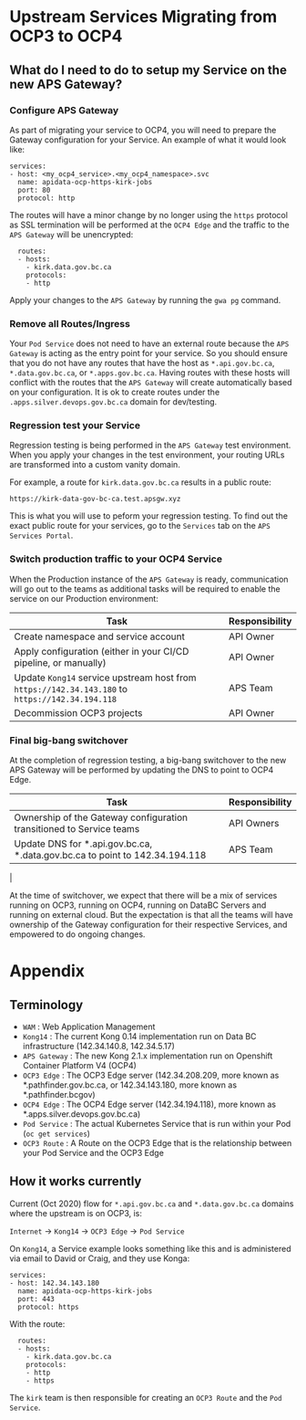 
# Upstream Services Migrating from OCP3 to OCP4

## What do I need to do to setup my Service on the new APS Gateway?

### Configure APS Gateway

As part of migrating your service to OCP4, you will need to prepare the Gateway configuration for your Service. An example of what it would look like:

```
services:
- host: <my_ocp4_service>.<my_ocp4_namespace>.svc
  name: apidata-ocp-https-kirk-jobs
  port: 80
  protocol: http
```

The routes will have a minor change by no longer using the `https` protocol as SSL termination will be performed at the `OCP4 Edge` and the traffic to the `APS Gateway` will be unencrypted:

```
  routes:
  - hosts:
    - kirk.data.gov.bc.ca
    protocols:
    - http
```

Apply your changes to the `APS Gateway` by running the `gwa pg` command.

### Remove all Routes/Ingress

Your `Pod Service` does not need to have an external route because the `APS Gateway` is acting as the entry point for your service.  So you should ensure that you do not have any routes that have the host as `*.api.gov.bc.ca`, `*.data.gov.bc.ca`, or `*.apps.gov.bc.ca`.  Having routes with these hosts will conflict with the routes that the `APS Gateway` will create automatically based on your configuration.  It is ok to create routes under the `.apps.silver.devops.gov.bc.ca` domain for dev/testing.

### Regression test your Service

Regression testing is being performed in the `APS Gateway` test environment.  When you apply your changes in the test environment, your routing URLs are transformed into a custom vanity domain.

For example, a route for `kirk.data.gov.bc.ca` results in a public route:

`https://kirk-data-gov-bc-ca.test.apsgw.xyz`

This is what you will use to peform your regression testing.  To find out the exact public route for your services, go to the `Services` tab on the `APS Services Portal`.


### Switch production traffic to your OCP4 Service

When the Production instance of the `APS Gateway` is ready, communication will go out to the teams as additional tasks will be required to enable the service on our Production environment:

| Task                                                     | Responsibility | 
| -------------------------------------------------------- | -------------- |
| Create namespace and service account | API Owner |
| Apply configuration (either in your CI/CD pipeline, or manually) | API Owner |
| Update `Kong14` service upstream host from `https://142.34.143.180` to `https://142.34.194.118` | APS Team
| Decommission OCP3 projects | API Owner |

### Final big-bang switchover

At the completion of regression testing, a big-bang switchover to the new APS Gateway will be performed by updating the DNS to point to OCP4 Edge.

| Task                                                     | Responsibility | 
| -------------------------------------------------------- | -------------- |
| Ownership of the Gateway configuration transitioned to Service teams | API Owners
| Update DNS for *.api.gov.bc.ca, *.data.gov.bc.ca to point to 142.34.194.118       | APS Team |
| 

At the time of switchover, we expect that there will be a mix of services running on OCP3, running on OCP4, running on DataBC Servers and running on external cloud.  But the expectation is that all the teams will have ownership of the Gateway configuration for their respective Services, and empowered to do ongoing changes.


# Appendix

## Terminology

* `WAM` : Web Application Management
* `Kong14` : The current Kong 0.14 implementation run on Data BC infrastructure (142.34.140.8, 142.34.5.17)
* `APS Gateway` : The new Kong 2.1.x implementation run on Openshift Container Platform V4 (OCP4)
* `OCP3 Edge` : The OCP3 Edge server (142.34.208.209, more known as *.pathfinder.gov.bc.ca, or 142.34.143.180, more known as *.pathfinder.bcgov)
* `OCP4 Edge` : The OCP4 Edge server (142.34.194.118), more known as *.apps.silver.devops.gov.bc.ca)
* `Pod Service` : The actual Kubernetes Service that is run within your Pod (`oc get services`)
* `OCP3 Route` : A Route on the OCP3 Edge that is the relationship between your Pod Service and the OCP3 Edge

## How it works currently

Current (Oct 2020) flow for `*.api.gov.bc.ca` and `*.data.gov.bc.ca` domains where the upstream is on OCP3, is:

`Internet` -> `Kong14` -> `OCP3 Edge` -> `Pod Service`

On `Kong14`, a Service example looks something like this and is administered via email to David or Craig, and they use Konga:

```
services:
- host: 142.34.143.180
  name: apidata-ocp-https-kirk-jobs
  port: 443
  protocol: https
```

With the route:

```
  routes:
  - hosts:
    - kirk.data.gov.bc.ca
    protocols:
    - http
    - https
```

The `kirk` team is then responsible for creating an `OCP3 Route` and the `Pod Service`.

